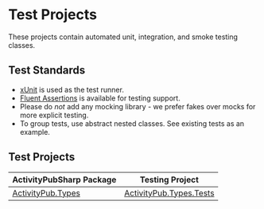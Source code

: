 ﻿# Test Projects

These projects contain automated unit, integration, and smoke testing classes.

## Test Standards

* [xUnit](https://xunit.net/) is used as the test runner.
* [Fluent Assertions](https://fluentassertions.com) is available for testing support.
* Please do *not* add any mocking library - we prefer fakes over mocks for more explicit testing.
* To group tests, use abstract nested classes. See existing tests as an example.

## Test Projects

| ActivityPubSharp Package                         | Testing Project                                    |
|--------------------------------------------------|----------------------------------------------------|
| [ActivityPub.Types](ActivityPub.Types) | [ActivityPub.Types.Tests](ActivityPub.Types.Tests) |
